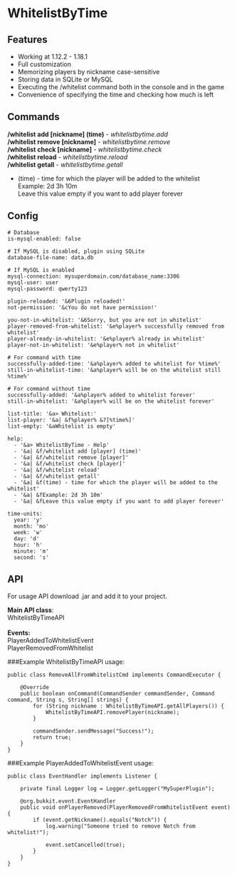 # WhitelistByTime

## Features
- Working at 1.12.2 - 1.18.1
- Full customization
- Memorizing players by nickname case-sensitive
- Storing data in SQLite or MySQL
- Executing the /whitelist command both in the console and in the game
- Convenience of specifying the time and checking how much is left

## Commands

**/whitelist add [nickname] (time)** - *whitelistbytime.add*\
**/whitelist remove [nickname]** - *whitelistbytime.remove*\
**/whitelist check [nickname]** - *whitelistbytime.check*\
**/whitelist reload** - *whitelistbytime.reload*\
**/whitelist getall** - *whitelistbytime.getall*
- (time) - time for which the player will be added to the whitelist\
 Example: 2d 3h 10m\
 Leave this value empty if you want to add player forever
  
## Config
```
# Database
is-mysql-enabled: false

# If MySQL is disabled, plugin using SQLite
database-file-name: data.db

# If MySQL is enabled
mysql-connection: mysuperdomain.com/database_name:3306
mysql-user: user
mysql-password: qwerty123

plugin-reloaded: '&6Plugin reloaded!'
not-permission: '&cYou do not have permission!'

you-not-in-whitelist: '&6Sorry, but you are not in whitelist'
player-removed-from-whitelist: '&e%player% successfully removed from whitelist'
player-already-in-whitelist: '&e%player% already in whitelist'
player-not-in-whitelist: '&e%player% not in whitelist'

# For command with time
successfully-added-time: '&a%player% added to whitelist for %time%'
still-in-whitelist-time: '&a%player% will be on the whitelist still %time%'

# For command without time
successfully-added: '&a%player% added to whitelist forever'
still-in-whitelist: '&a%player% will be on the whitelist forever'

list-title: '&a> Whitelist:'
list-player: '&a| &f%player% &7[%time%]'
list-empty: '&aWhitelist is empty'

help:
  - '&a> WhitelistByTime - Help'
  - '&a| &f/whitelist add [player] (time)'
  - '&a| &f/whitelist remove [player]'
  - '&a| &f/whitelist check [player]'
  - '&a| &f/whitelist reload'
  - '&a| &f/whitelist getall'
  - '&a| &f(time) - time for which the player will be added to the whitelist'
  - '&a| &fExample: 2d 3h 10m'
  - '&a| &fLeave this value empty if you want to add player forever'

time-units:
  year: 'y'
  month: 'mo'
  week: 'w'
  day: 'd'
  hour: 'h'
  minute: 'm'
  second: 's'
```

## API

For usage API download .jar and add it to your project.

**Main API class**:\
WhitelistByTimeAPI\
\
**Events:**\
PlayerAddedToWhitelistEvent\
PlayerRemovedFromWhitelist

###Example WhitelistByTimeAPI usage:
```
public class RemoveAllFromWhitelistCmd implements CommandExecutor {
    
    @Override
    public boolean onCommand(CommandSender commandSender, Command command, String s, String[] strings) {
        for (String nickname : WhitelistByTimeAPI.getAllPlayers()) {
            WhitelistByTimeAPI.removePlayer(nickname);
        }
        
        commandSender.sendMessage("Success!");
        return true;
    }
}
```

###Example PlayerAddedToWhitelistEvent usage:

```
public class EventHandler implements Listener {
    
    private final Logger log = Logger.getLogger("MySuperPlugin");

    @org.bukkit.event.EventHandler
    public void onPlayerRemoved(PlayerRemovedFromWhitelistEvent event) {
        if (event.getNickname().equals("Notch")) {
            log.warning("Someone tried to remove Notch from whitelist!");

            event.setCancelled(true);
        }
    }
}
```